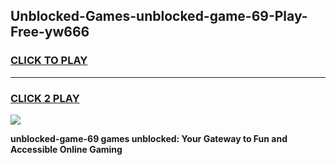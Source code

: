 
## Unblocked-Games-unblocked-game-69-Play-Free-yw666
<h3>
<a href="https://premium76.site?title=unblocked-game-69&ref=20A">CLICK TO PLAY</a></h3>
<hr>

<h3>
<a href="https://premium76.site?title=unblocked-game-69&ref=20A">CLICK 2 PLAY</a>
  
</h3>

<a href="https://premium76.site?title=unblocked-game-69&ref=20A"><img src="https://clearcache.store/games.png"></a>


**unblocked-game-69 games unblocked: Your Gateway to Fun and Accessible Online Gaming**

